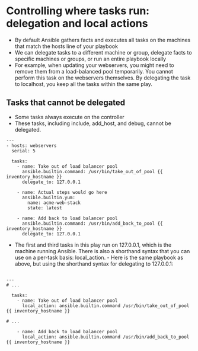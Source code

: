 # Controlling where tasks run: delegation and local actions
 - By default Ansible gathers facts and executes all tasks on the machines that match the hosts line of your playbook
  - We can delegate tasks to a different machine or group, delegate facts to specific machines or groups, or run an entire playbook locally
  - For example, when updating your webservers, you might need to remove them from a load-balanced pool temporarily. You cannot perform this task on the webservers themselves. By delegating the task to localhost, you keep all the tasks within the same play.

## Tasks that cannot be delegated
 - Some tasks always execute on the controller
 - These tasks, including include, add_host, and debug, cannot be delegated.

```
---
- hosts: webservers
  serial: 5

  tasks:
    - name: Take out of load balancer pool
      ansible.builtin.command: /usr/bin/take_out_of_pool {{ inventory_hostname }}
      delegate_to: 127.0.0.1

    - name: Actual steps would go here
      ansible.builtin.yum:
        name: acme-web-stack
        state: latest

    - name: Add back to load balancer pool
      ansible.builtin.command: /usr/bin/add_back_to_pool {{ inventory_hostname }}
      delegate_to: 127.0.0.1

```

 - The first and third tasks in this play run on 127.0.0.1, which is the machine running Ansible. There is also a shorthand syntax that you can use on a per-task basis: local_action.  - Here is the same playbook as above, but using the shorthand syntax for delegating to 127.0.0.1:

```

---
# ...

  tasks:
    - name: Take out of load balancer pool
      local_action: ansible.builtin.command /usr/bin/take_out_of_pool {{ inventory_hostname }}

# ...

    - name: Add back to load balancer pool
      local_action: ansible.builtin.command /usr/bin/add_back_to_pool {{ inventory_hostname }}

```
